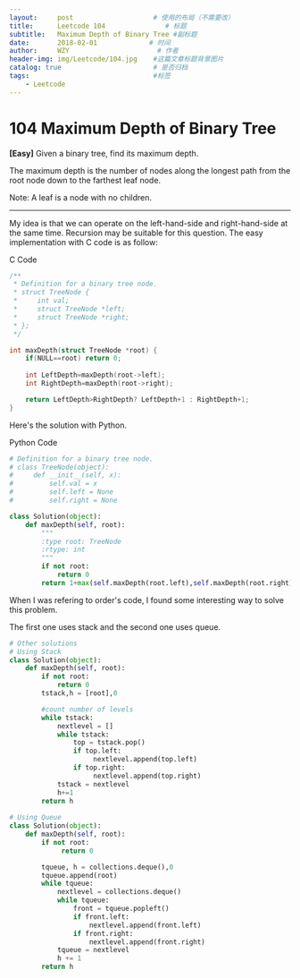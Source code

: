 ```yaml
---
layout:     post                    # 使用的布局（不需要改）
title:      Leetcode 104               # 标题 
subtitle:   Maximum Depth of Binary Tree #副标题
date:       2018-02-01             # 时间
author:     WZY                      # 作者
header-img: img/Leetcode/104.jpg    #这篇文章标题背景图片
catalog: true                       # 是否归档
tags:                               #标签
    - Leetcode
---
```

# 104 Maximum Depth of Binary Tree
**[Easy]**
Given a binary tree, find its maximum depth.

The maximum depth is the number of nodes along the longest path from the root node down to the farthest leaf node.

Note: A leaf is a node with no children.

***

My idea is that we can operate on the left-hand-side and right-hand-side at the same time.
Recursion may be suitable for this question.
The easy implementation with C code is as follow:

C Code
```c 
/**
 * Definition for a binary tree node.
 * struct TreeNode {
 *     int val;
 *     struct TreeNode *left;
 *     struct TreeNode *right;
 * };
 */

int maxDepth(struct TreeNode *root) {
	if(NULL==root) return 0;
    
	int LeftDepth=maxDepth(root->left);
	int RightDepth=maxDepth(root->right);

	return LeftDepth>RightDepth? LeftDepth+1 : RightDepth+1;
}
```

Here's the solution with Python.

Python Code
```python
# Definition for a binary tree node.
# class TreeNode(object):
#     def __init__(self, x):
#         self.val = x
#         self.left = None
#         self.right = None

class Solution(object):
    def maxDepth(self, root):
        """
        :type root: TreeNode
        :rtype: int
        """
        if not root:
            return 0
        return 1+max(self.maxDepth(root.left),self.maxDepth(root.right))
```

When I was refering to order's code, I found some interesting way to solve this problem.

The first one uses stack and the second one uses queue.


```python
# Other solutions
# Using Stack
class Solution(object):
    def maxDepth(self, root):     
        if not root:
            return 0
        tstack,h = [root],0

        #count number of levels
        while tstack:
            nextlevel = []
            while tstack:
                top = tstack.pop()
                if top.left:
                     nextlevel.append(top.left)
                if top.right:
                     nextlevel.append(top.right)
            tstack = nextlevel
            h+=1
        return h
        
# Using Queue
class Solution(object):
    def maxDepth(self, root):     
        if not root:
             return 0

        tqueue, h = collections.deque(),0
        tqueue.append(root)
        while tqueue:
            nextlevel = collections.deque()
            while tqueue:
                front = tqueue.popleft()
                if front.left:
                    nextlevel.append(front.left)
                if front.right:
                    nextlevel.append(front.right)
            tqueue = nextlevel
            h += 1
        return h
```
